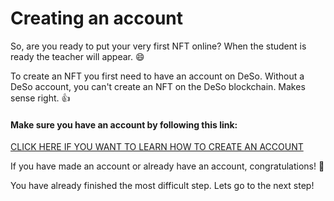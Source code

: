 # Creating an account

So, are you ready to put your very first NFT online? When the student is ready the teacher will appear. :smile:



To create an NFT you first need to have an account on DeSo. Without a DeSo account, you can't create an NFT on the DeSo blockchain. Makes sense right. :thumbsup:



#### Make sure you have an account by following this link:

[CLICK HERE IF YOU WANT TO LEARN HOW TO CREATE AN ACCOUNT](../../users-guide/welcome/how-do-you-make-a-deso-identity.md)



If you have made an account or already have an account, congratulations! :tada:&#x20;

You have already finished the most difficult step. Lets go to the next step!
